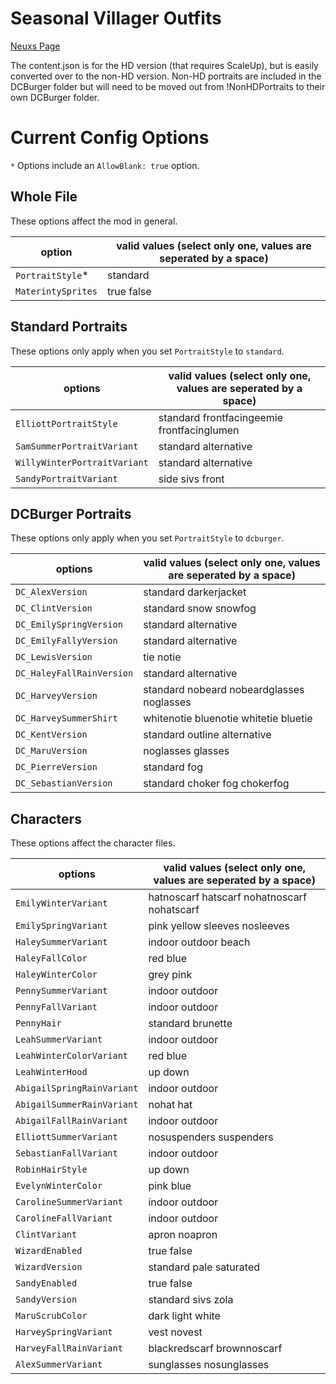 # Seasonal Villager Outfits

[Neuxs Page](https://www.nexusmods.com/stardewvalley/mods/2449/)

The content.json is for the HD version (that requires ScaleUp), but is easily converted over to the non-HD version. Non-HD portraits are included in the DCBurger folder but will need to be moved out from !NonHDPortraits to their own DCBurger folder. 

# Current Config Options
`*` Options include an `AllowBlank: true` option.

## Whole File
These options affect the mod in general.

option                         | valid values (select only one, values are seperated by a space)
----------------------------   | ------- 
`PortraitStyle`*               | standard
`MaterintySprites`             | true false

## Standard Portraits
These options only apply when you set `PortraitStyle` to `standard`.

options                        | valid values (select only one, values are seperated by a space)
----------------------------   | ------- 
`ElliottPortraitStyle`         | standard frontfacingeemie frontfacinglumen
`SamSummerPortraitVariant`     | standard alternative
`WillyWinterPortraitVariant`   | standard alternative
`SandyPortraitVariant`         | side sivs front

## DCBurger Portraits
These options only apply when you set `PortraitStyle` to `dcburger`.

options                        | valid values (select only one, values are seperated by a space)
----------------------------   | ------- 
`DC_AlexVersion`               | standard darkerjacket
`DC_ClintVersion`              | standard snow snowfog
`DC_EmilySpringVersion`        | standard alternative
`DC_EmilyFallyVersion`         | standard alternative
`DC_LewisVersion`              | tie notie
`DC_HaleyFallRainVersion`      | standard alternative
`DC_HarveyVersion`             | standard nobeard nobeardglasses noglasses
`DC_HarveySummerShirt`         | whitenotie bluenotie whitetie bluetie
`DC_KentVersion`               | standard outline alternative
`DC_MaruVersion`               | noglasses glasses
`DC_PierreVersion`             | standard fog
`DC_SebastianVersion`          | standard choker fog chokerfog

## Characters
These options affect the character files.

options                        | valid values (select only one, values are seperated by a space)
----------------------------   | ------- 
`EmilyWinterVariant`           | hatnoscarf hatscarf nohatnoscarf nohatscarf
`EmilySpringVariant`           | pink yellow sleeves nosleeves
`HaleySummerVariant`           | indoor outdoor beach
`HaleyFallColor`               | red blue
`HaleyWinterColor`             | grey pink
`PennySummerVariant`           | indoor outdoor
`PennyFallVariant`             | indoor outdoor
`PennyHair`                    | standard brunette
`LeahSummerVariant`            | indoor outdoor
`LeahWinterColorVariant`       | red blue
`LeahWinterHood`               | up down
`AbigailSpringRainVariant`     | indoor outdoor
`AbigailSummerRainVariant`     | nohat hat
`AbigailFallRainVariant`       | indoor outdoor
`ElliottSummerVariant`         | nosuspenders suspenders
`SebastianFallVariant`         | indoor outdoor
`RobinHairStyle`               | up down
`EvelynWinterColor`            | pink blue
`CarolineSummerVariant`        | indoor outdoor
`CarolineFallVariant`          | indoor outdoor
`ClintVariant`                 | apron noapron
`WizardEnabled`                | true false
`WizardVersion`                | standard pale saturated
`SandyEnabled`                 | true false
`SandyVersion`                 | standard sivs zola
`MaruScrubColor`               | dark light white
`HarveySpringVariant`          | vest novest
`HarveyFallRainVariant`        | blackredscarf brownnoscarf
`AlexSummerVariant`            | sunglasses nosunglasses
